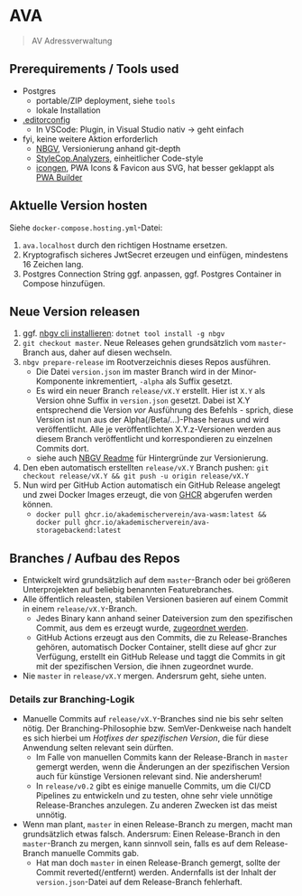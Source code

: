 # AVA

> AV Adressverwaltung

## Prerequirements / Tools used

* Postgres
  * portable/ZIP deployment, siehe `tools`
  * lokale Installation
* [.editorconfig](https://editorconfig.org/)
  * In VSCode: Plugin, in Visual Studio nativ -> geht einfach
* fyi, keine weitere Aktion erforderlich
  * [NBGV](https://github.com/dotnet/Nerdbank.GitVersioning), Versionierung anhand git-depth
  * [StyleCop.Analyzers](https://www.nuget.org/packages/StyleCop.Analyzers/), einheitlicher Code-style
  * [icongen](https://cthedot.de/icongen/), PWA Icons & Favicon aus SVG, hat besser geklappt als [PWA Builder](https://www.pwabuilder.com/imageGenerator)

## Aktuelle Version hosten

Siehe `docker-compose.hosting.yml`-Datei:

1. `ava.localhost` durch den richtigen Hostname ersetzen.
2. Kryptografisch sicheres JwtSecret erzeugen und einfügen, mindestens 16 Zeichen lang.
3. Postgres Connection String ggf. anpassen, ggf. Postgres Container in Compose hinzufügen.

## Neue Version releasen

1. ggf. [nbgv cli installieren](https://github.com/dotnet/Nerdbank.GitVersioning/blob/master/doc/nbgv-cli.md): `dotnet tool install -g nbgv`
2. `git checkout master`. Neue Releases gehen grundsätzlich vom `master`-Branch aus, daher auf diesen wechseln.
3. `nbgv prepare-release` im Rootverzeichnis dieses Repos ausführen.
    * Die Datei `version.json` im master Branch wird in der Minor-Komponente inkrementiert, `-alpha` als Suffix gesetzt.
    * Es wird ein neuer Branch `release/vX.Y` erstellt. Hier ist `X.Y` als Version ohne Suffix in `version.json` gesetzt. Dabei ist X.Y entsprechend die Version *vor* Ausführung des Befehls - sprich, diese Version ist nun aus der Alpha(/Beta/...)-Phase heraus und wird veröffentlicht. Alle je veröffentlichten X.Y.z-Versionen werden aus diesem Branch veröffentlicht und korrespondieren zu einzelnen Commits dort.
    * siehe auch [NBGV Readme](https://github.com/dotnet/Nerdbank.GitVersioning) für Hintergründe zur Versionierung.
4. Den eben automatisch erstellten `release/vX.Y` Branch pushen: `git checkout release/vX.Y && git push -u origin release/vX.Y`
5. Nun wird per GitHub Action automatisch ein GitHub Release angelegt und zwei Docker Images erzeugt, die von [GHCR](https://ghcr.io) abgerufen werden können.
    * `docker pull ghcr.io/akademischerverein/ava-wasm:latest && docker pull ghcr.io/akademischerverein/ava-storagebackend:latest`

## Branches / Aufbau des Repos

* Entwickelt wird grundsätzlich auf dem `master`-Branch oder bei größeren Unterprojekten auf beliebig benannten Featurebranches.
* Alle öffentlich releasten, stabilen Versionen basieren auf einem Commit in einem `release/vX.Y`-Branch.
  * Jedes Binary kann anhand seiner Dateiversion zum den spezifischen Commit, aus dem es erzeugt wurde, [zugeordnet werden](https://github.com/dotnet/Nerdbank.GitVersioning#what-is-git-height).
  * GitHub Actions erzeugt aus den Commits, die zu Release-Branches gehören, automatisch Docker Container, stellt diese auf ghcr zur Verfügung, erstellt ein GitHub Release und taggt die Commits in git mit der spezifischen Version, die ihnen zugeordnet wurde.
* Nie `master` in `release/vX.Y` mergen. Andersrum geht, siehe unten.

### Details zur Branching-Logik

* Manuelle Commits auf `release/vX.Y`-Branches sind nie bis sehr selten nötig. Der Branching-Philosophie bzw. SemVer-Denkweise nach handelt es sich hierbei um *Hotfixes der spezifischen Version*, die für diese Anwendung selten relevant sein dürften.
  * Im Falle von manuellen Commits kann der Release-Branch in `master` gemergt werden, wenn die Änderungen an der spezifischen Version auch für künstige Versionen relevant sind. Nie andersherum!
  * In `release/v0.2` gibt es einige manuelle Commits, um die CI/CD Pipelines zu entwickeln und zu testen, ohne sehr viele unnötige Release-Branches anzulegen. Zu anderen Zwecken ist das meist unnötig.
* Wenn man plant, `master` in einen Release-Branch zu mergen, macht man grundsätzlich etwas falsch. Andersrum: Einen Release-Branch in den `master`-Branch zu mergen, kann sinnvoll sein, falls es auf dem Release-Branch manuelle Commits gab.
  * Hat man doch `master` in einen Release-Branch gemergt, sollte der Commit reverted(/entfernt) werden. Andernfalls ist der Inhalt der `version.json`-Datei auf dem Release-Branch fehlerhaft.
